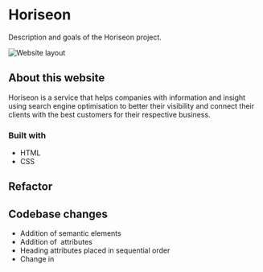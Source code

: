 # Horiseon

Description and goals of the Horiseon project.

![Website layout](assets/images/screencapture-hpere102-github-io-challenge-2021-09-19-21_36_00.png)

## About this website

Horiseon is a service that helps companies with information and insight using search engine optimisation to better their visibility and connect their clients with the best customers for their respective business.

### Built with

* HTML
* CSS

## Refactor

## Codebase changes

* Addition of semantic elements
* Addition of <img alt=""> attributes
* Heading attributes placed in sequential order
* Change in <title> attribute

### Bug fixes

* "search-engine-optimization" <nav> link 

